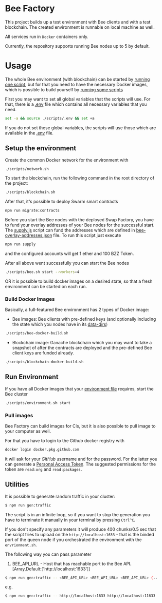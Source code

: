 # Bee Factory
This project builds up a test environment with Bee clients and with a test blockchain.
The created environment is runnable on local machine as well.

All services run in `Docker` containers only.

Currently, the repository supports running Bee nodes up to 5 by default.

# Usage
The whole Bee environment (with blockchain) can be started by [running one script](###Run-Environment),
but for that you need to have the necessary Docker images, which is possible to build yourself by [running some scripts](###Setup-the-environment)

First you may want to set all global variables that the scripts will use.
For that, there is a [.env](scripts/.env) file which contains all necessary variables that you need.

```sh
set -a && source ./scripts/.env && set +a
```

If you do not set these global variables, the scripts will use those which are available in the [.env](scripts/.env) file.

## Setup the environment

Create the common Docker network for the environment with

```sh
./scripts/network.sh
```

To start the blockchain, run the following command in the root directory of the project:

```sh
./scripts/blockchain.sh
```

After that, it's possible to deploy Swarm smart contracts

```sh
npm run migrate:contracts
```

Before you start the Bee nodes with the deployed Swap Factory, you have to fund your overlay addresses of your Bee nodes for the successful start.
The [supply.js](src/supply.js) script can fund the addresses which are defined in [bee-overlay-addresses.json](bee-overlay-addresses.json) file.
To run this script just execute

```sh
npm run supply
```

and the configured accounts will get 1 ether and 100 BZZ Token.

After all above went successfully you can start the Bee nodes

```sh
./scripts/bee.sh start --workers=4
```

OR it is possible to build docker images on a desired state, so that a fresh environment can be started on each run.

### Build Docker Images

Basically, a full-featured Bee environment has 2 types of Docker image:

- Bee images: Bee clients with pre-defined keys (and optionally including the state which you nodes have in its [data-dirs](scripts/bee-data-dirs))
```sh
./scripts/bee-docker-build.sh
```
- Blockchain image: Ganache blockchain which you may want to take a snapshot of after the contracts are deployed and the pre-defined Bee client keys are funded already.
```sh
./scripts/blockchain-docker-build.sh
```

## Run Environment

If you have all Docker images that your [environment file](scripts/.env) requires,
start the Bee cluster

```sh
./scripts/environment.sh start
```

### Pull images

Bee Factory can build images for CIs, but it is also possible to pull image to your computer as well.

For that you have to login to the Github docker registry with

```sh
docker login docker.pkg.github.com
```

it will ask for your _GitHub_ username and for the password. For the latter you can generate a [Personal Access Token](https://github.com/settings/tokens).
The suggested permissions for the token are `read:org` and `read:packages`. 

## Utilities

It is possible to generate random traffic in your cluster:

```sh
$ npm run gen:traffic 
```

The script is in an infinite loop, so if you want to stop the generation you have to terminate it manually in your terminal by pressing `Ctrl^C`.

If you don't specify any parameters it will produce 400 chunks/0.5 sec that the script tries to upload on the `http://localhost:1633` - that is the binded port of the queen node if you orchestrated the environment with the `envrionment.sh`.

The following way you can pass parameter

1. BEE_API_URL - Host that has reachable port to the Bee API. [Array<string>,Default:['http://localhost:1633']]

```sh
$ npm run gen:traffic -- <BEE_API_URL> <BEE_API_URL> <BEE_API_URL> (...)
```

e.g.

```sh
$ npm run gen:traffic -- http://localhost:1633 http://localhost:11633
```
